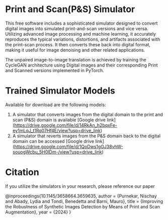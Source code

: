 # Print and Scan(P&S) Simulator

This free software includes a sophisticated simulator designed to convert digital images into simulated print-and-scan versions and vice versa. Utilizing advanced image processing and machine learning, it accurately reproduces the typical variations, distortions, and artifacts associated with the print-scan process. It then converts these back into digital format, making it useful for image denoising and other related applications.

The unpaired image-to-image translation is achieved by training the CycleGAN architecture using Digital images and their corresponding Print and Scanned versions implemented in PyTorch.

# Trained Simulator Models

Available for download are the following models:

1) A simulator that converts images from the digital domain to the print and scan (P&S) domain is available [Google drive link] (https://drive.google.com/file/d/14RkAn_h2bqxFe-ey1mLqJ_t1Rq07Hf4E/view?usp=drive_link)
2) A simulator that reverts images from the P&S domain back to the digital domain can be accessed [Google drive link] (https://drive.google.com/file/d/1QoDws1gGJ38vhW-souogWcbu_5H0IDm-/view?usp=drive_link)

# Citation
If you utilize the simulators in your research, please reference our paper

@inproceedings{10.1145/3658664.3659635,
author = {Purnekar, Nischay and Abady, Lydia and Tondi, Benedetta and Barni, Mauro},
title = {Improving the Robustness of Synthetic Images Detection by Means of Print and Scan Augmentation},
year = {2024}
}
